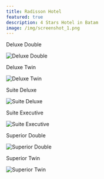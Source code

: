 ```yaml
---
title: Radisson Hotel
featured: true
description: 4 Stars Hotel in Batam
image: /img/screenshot_1.png
---
```

Deluxe Double

![Deluxe Double](/img/deluxe-double.jpg "Deluxe Double")

Deluxe Twin

![Deluxe Twin](/img/deluxe-twin.jpg "Deluxe Twin")

Suite Deluxe

![Suite Deluxe](/img/screenshot_4.png "Suite Deluxe")

Suite Executive

![Suite Executive](/img/suite-executive.jpg "Suite Executive")

Superior Double

![Superior Double](/img/superior-double.jpg "Superior Double")

Superior Twin

![Superior Twin](/img/superior-twin.jpg "Superior Twin")
